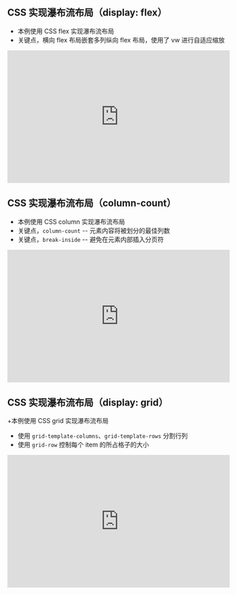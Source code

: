 ## CSS 实现瀑布流布局（display: flex）

- 本例使用 CSS flex 实现瀑布流布局
- 关键点，横向 flex 布局嵌套多列纵向 flex 布局，使用了 vw 进行自适应缩放

<iframe height="300" style="width: 100%;" scrolling="no" title="CSS实现瀑布流布局（display: flex）" src="https://codepen.io/mafqla/embed/RwdaRjO?default-tab=html%2Cresult" frameborder="no" loading="lazy" allowtransparency="true" allowfullscreen="true">
  See the Pen <a href="https://codepen.io/mafqla/pen/RwdaRjO">
  CSS实现瀑布流布局（display: flex）</a> by mafqla (<a href="https://codepen.io/mafqla">@mafqla</a>)
  on <a href="https://codepen.io">CodePen</a>.
</iframe>

## CSS 实现瀑布流布局（column-count）

- 本例使用 CSS column 实现瀑布流布局
- 关键点，`column-count` -- 元素内容将被划分的最佳列数
- 关键点，`break-inside` -- 避免在元素内部插入分页符

<iframe height="300" style="width: 100%;" scrolling="no" title="CSS实现瀑布流布局（column-count）" src="https://codepen.io/mafqla/embed/xxBVOpz?default-tab=html%2Cresult" frameborder="no" loading="lazy" allowtransparency="true" allowfullscreen="true">
  See the Pen <a href="https://codepen.io/mafqla/pen/xxBVOpz">
  CSS实现瀑布流布局（column-count）</a> by mafqla (<a href="https://codepen.io/mafqla">@mafqla</a>)
  on <a href="https://codepen.io">CodePen</a>.
</iframe>

## CSS 实现瀑布流布局（display: grid）

+本例使用 CSS grid 实现瀑布流布局

- 使用 `grid-template-columns`、`grid-template-rows` 分割行列
- 使用 `grid-row` 控制每个 item 的所占格子的大小

<iframe height="300" style="width: 100%;" scrolling="no" title="CSS实现瀑布流布局（display: grid）" src="https://codepen.io/mafqla/embed/LYaNZeg?default-tab=html%2Cresult" frameborder="no" loading="lazy" allowtransparency="true" allowfullscreen="true">
  See the Pen <a href="https://codepen.io/mafqla/pen/LYaNZeg">
  CSS实现瀑布流布局（display: grid）</a> by mafqla (<a href="https://codepen.io/mafqla">@mafqla</a>)
  on <a href="https://codepen.io">CodePen</a>.
</iframe>
